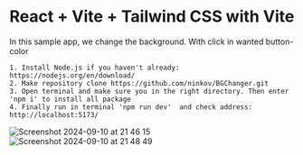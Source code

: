 # React + Vite + Tailwind CSS with Vite

In this sample app, we change the background. With click in wanted button-color 

    1. Install Node.js if you haven't already: https://nodejs.org/en/download/
    2. Make repository clone https://github.com/ninkov/BGChanger.git
    3. Open terminal and make sure you in the right directory. Then enter 'npm i' to install all package
    4. Finally run in terminal 'npm run dev'  and check address: http://localhost:5173/ 
![Screenshot 2024-09-10 at 21 46 15](https://github.com/user-attachments/assets/3d199e86-0843-49d9-a707-ced3dc260ea4)
![Screenshot 2024-09-10 at 21 48 49](https://github.com/user-attachments/assets/47a640ce-a2a7-4fcb-b029-a64fa72006c5)
